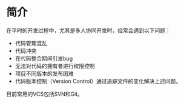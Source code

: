 # 简介
在平时的开发过程中，尤其是多人协同开发时，经常会遇到以下问题：

+ 代码管理混乱
+ 代码冲突
+ 在代码整合期间引发bug
+ 无法对代码的拥有者进行权限控制
+ 项目不同版本的发布困难
+ 代码版本控制（Version Control）通过追踪文件的变化解决上述问题。

目前常用的VCS包括SVN和Git。
